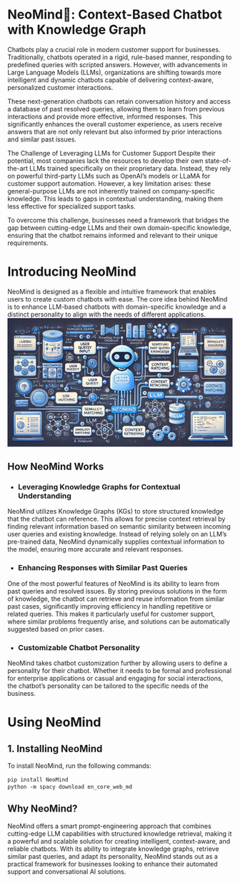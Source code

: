 # NeoMind🧠: Context-Based Chatbot with Knowledge Graph

Chatbots play a crucial role in modern customer support for businesses. Traditionally, chatbots operated in a rigid, rule-based manner, responding to predefined queries with scripted answers. However, with advancements in Large Language Models (LLMs), organizations are shifting towards more intelligent and dynamic chatbots capable of delivering context-aware, personalized customer interactions.

These next-generation chatbots can retain conversation history and access a database of past resolved queries, allowing them to learn from previous interactions and provide more effective, informed responses. This significantly enhances the overall customer experience, as users receive answers that are not only relevant but also informed by prior interactions and similar past issues.

The Challenge of Leveraging LLMs for Customer Support
Despite their potential, most companies lack the resources to develop their own state-of-the-art LLMs trained specifically on their proprietary data. Instead, they rely on powerful third-party LLMs such as OpenAI’s models or LLaMA for customer support automation. However, a key limitation arises: these general-purpose LLMs are not inherently trained on company-specific knowledge. This leads to gaps in contextual understanding, making them less effective for specialized support tasks.

To overcome this challenge, businesses need a framework that bridges the gap between cutting-edge LLMs and their own domain-specific knowledge, ensuring that the chatbot remains informed and relevant to their unique requirements.

# Introducing NeoMind
NeoMind is designed as a flexible and intuitive framework that enables users to create custom chatbots with ease. The core idea behind NeoMind is to enhance LLM-based chatbots with domain-specific knowledge and a distinct personality to align with the needs of different applications.
![alt text](https://github.com/Siddartha25/NeoMind/blob/main/Neomind.png?raw=true)
## How NeoMind Works
- ### Leveraging Knowledge Graphs for Contextual Understanding
NeoMind utilizes Knowledge Graphs (KGs) to store structured knowledge that the chatbot can reference. This allows for precise context retrieval by finding relevant information based on semantic similarity between incoming user queries and existing knowledge. Instead of relying solely on an LLM’s pre-trained data, NeoMind dynamically supplies contextual information to the model, ensuring more accurate and relevant responses.

- ### Enhancing Responses with Similar Past Queries
One of the most powerful features of NeoMind is its ability to learn from past queries and resolved issues. By storing previous solutions in the form of knowledge, the chatbot can retrieve and reuse information from similar past cases, significantly improving efficiency in handling repetitive or related queries. This makes it particularly useful for customer support, where similar problems frequently arise, and solutions can be automatically suggested based on prior cases.

- ### Customizable Chatbot Personality
NeoMind takes chatbot customization further by allowing users to define a personality for their chatbot. Whether it needs to be formal and professional for enterprise applications or casual and engaging for social interactions, the chatbot’s personality can be tailored to the specific needs of the business.

# Using NeoMind

## 1. Installing NeoMind
To install NeoMind, run the following commands:
```
pip install NeoMind
python -m spacy download en_core_web_md
```

## Why NeoMind?
NeoMind offers a smart prompt-engineering approach that combines cutting-edge LLM capabilities with structured knowledge retrieval, making it a powerful and scalable solution for creating intelligent, context-aware, and reliable chatbots. With its ability to integrate knowledge graphs, retrieve similar past queries, and adapt its personality, NeoMind stands out as a practical framework for businesses looking to enhance their automated support and conversational AI solutions.
